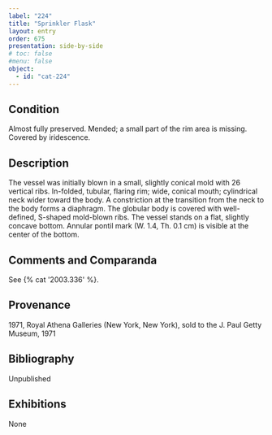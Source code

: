 ```yaml
---
label: "224"
title: "Sprinkler Flask"
layout: entry
order: 675
presentation: side-by-side
# toc: false
#menu: false 
object:
  - id: "cat-224"
---
```


## Condition

Almost fully preserved. Mended; a small part of the rim area is missing. Covered by iridescence.

## Description

The vessel was initially blown in a small, slightly conical mold with 26 vertical ribs. In-folded, tubular, flaring rim; wide, conical mouth; cylindrical neck wider toward the body. A constriction at the transition from the neck to the body forms a diaphragm. The globular body is covered with well-defined, S-shaped mold-blown ribs. The vessel stands on a flat, slightly concave bottom. Annular pontil mark (W. 1.4, Th. 0.1 cm) is visible at the center of the bottom.

## Comments and Comparanda

See {% cat '2003.336' %}.

## Provenance

1971, Royal Athena Galleries (New York, New York), sold to the J. Paul Getty Museum, 1971

## Bibliography

Unpublished

## Exhibitions

None
